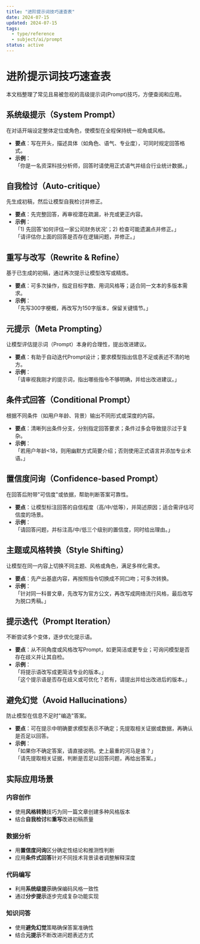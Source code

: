 ```yaml
---
title: "进阶提示词技巧速查表"
date: 2024-07-15
updated: 2024-07-15
tags: 
  - type/reference
  - subject/ai/prompt
status: active
---
```


# 进阶提示词技巧速查表

本文档整理了常见且易被忽视的高级提示词(Prompt)技巧，方便查阅和应用。

## 系统级提示（System Prompt）

在对话开端设定整体定位或角色，使模型在全程保持统一视角或风格。

- **要点**：写在开头，描述具体（如角色、语气、专业度），可同时规定回答格式。
- **示例**：  
  「你是一名资深科技分析师，回答时请使用正式语气并结合行业统计数据。」

## 自我检讨（Auto-critique）

先生成初稿，然后让模型自我检讨并修正。

- **要点**：先完整回答，再审视潜在疏漏，补充或更正内容。
- **示例**：  
  「1) 先回答'如何评估一家公司财务状况'；2) 检查可能遗漏点并修正。」  
  「请评估你上面的回答是否存在逻辑问题，并修正。」

## 重写与改写（Rewrite & Refine）

基于已生成的初稿，通过再次提示让模型改写或精炼。

- **要点**：可多次操作，指定目标字数、用词风格等；适合同一文本的多版本需求。
- **示例**：  
  「先写300字梗概，再改写为150字版本，保留关键情节。」

## 元提示（Meta Prompting）

让模型评估提示词（Prompt）本身的合理性，提出改进建议。

- **要点**：有助于自动迭代Prompt设计；要求模型指出信息不足或表述不清的地方。
- **示例**：  
  「请审视我刚才的提示词，指出哪些指令不够明确，并给出改进建议。」

## 条件式回答（Conditional Prompt）

根据不同条件（如用户年龄、背景）输出不同形式或深度的内容。

- **要点**：清晰列出条件分支，分别指定回答要求；条件过多会导致提示过于复杂。
- **示例**：  
  「若用户年龄<18，则用幽默方式简要介绍；否则使用正式语言并添加专业术语。」

## 置信度问询（Confidence-based Prompt）

在回答后附带"可信度"或依据，帮助判断答案可靠性。

- **要点**：让模型标注回答的自信程度（高/中/低等），并简述原因；适合需评估可信度的场景。
- **示例**：  
  「请回答问题，并标注高/中/低三个级别的置信度，同时给出理由。」

## 主题或风格转换（Style Shifting）

让模型在同一内容上切换不同主题、风格或角色，满足多样化需求。

- **要点**：先产出基底内容，再按照指令切换成不同口吻；可多次转换。
- **示例**：  
  「针对同一科普文章，先改写为官方公文，再改写成网络流行风格，最后改写为脱口秀稿。」

## 提示迭代（Prompt Iteration）

不断尝试多个变体，逐步优化提示语。

- **要点**：从不同角度或风格改写Prompt，如更简洁或更专业；可询问模型是否存在歧义并让其自检。
- **示例**：  
  「将提示语改写成更简洁专业的版本。」  
  「这个提示语是否存在歧义或可优化？若有，请提出并给出改进后的版本。」

## 避免幻觉（Avoid Hallucinations）

防止模型在信息不足时"编造"答案。

- **要点**：可在提示中明确要求模型表示不确定；先提取相关证据或数据，再确认是否足以回答。
- **示例**：  
  「如果你不确定答案，请直接说明。史上最重的河马是谁？」  
  「请先提取相关证据，判断是否足以回答问题，再给出答案。」

## 实际应用场景

### 内容创作
- 使用**风格转换**技巧为同一篇文章创建多种风格版本
- 结合**自我检讨**和**重写**改进初稿质量

### 数据分析
- 用**置信度问询**区分确定性结论和推测性判断
- 应用**条件式回答**针对不同技术背景读者调整解释深度

### 代码编写
- 利用**系统级提示**确保编码风格一致性
- 通过**分步提示**逐步完成复杂功能实现

### 知识问答
- 使用**避免幻觉**策略确保答案准确性
- 结合**元提示**不断改进问题表述方式 
